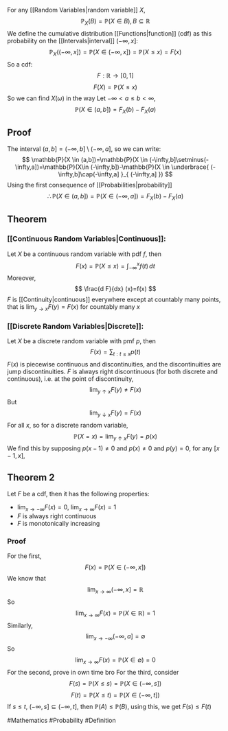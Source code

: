 For any [[Random Variables|random variable]] $X$, 
$$
\mathbb{P}_{X}(B)=\mathbb{P}(X \in B), B\subseteq \mathbb{R}
$$
We define the cumulative distribution [[Functions|function]] (cdf) as this probability on the [[Intervals|interval]] $(-\infty,x]$:
$$
\mathbb{P}_{X}((-\infty,x])=\mathbb{P}(X\in (-\infty,x])=\mathbb{P}(X\leq x)=F(x)
$$
So a cdf:
$$
F:\mathbb{R}\to[0,1]
$$
$$
 F(X)=\mathbb{P}(X\leq x)
$$
So we can find $X(\omega)$ in the way
Let $-\infty<a\leq b<\infty$,
$$
\mathbb{P}(X \in (a,b])=F_{X}(b)-F_{X}(a)
$$
## Proof
The interval $(a,b]=(-\infty,b]\setminus(-\infty,a]$, so we can write:
$$
\mathbb{P}(X \in (a,b])=\mathbb{P}(X \in (-\infty,b]\setminus(-\infty,a])=\mathbb{P}(X\in (-\infty,b])-\mathbb{P}(X \in \underbrace{ (-\infty,b]\cap(-\infty,a] }_{ (-\infty,a] })
$$
Using the first consequence of [[Probabilities|probability]]
$$
\therefore \mathbb{P}(X \in (a,b])=\mathbb{P}(X \in (-\infty,a])=F_{X}(b)-F_{X}(a)
$$
## Theorem
### [[Continuous Random Variables|Continuous]]:
Let $X$ be a continuous random variable with pdf $f$, then 
$$
F(x)=\mathbb{P}(X\leq x)=\int _{-\infty}^{x}f(t) \, dt
$$
Moreover,
$$
\frac{d F}{dx} (x)=f(x)
$$
$F$ is [[Continuity|continuous]] everywhere except at countably many points, that is $\lim_{ y \to x }F(y)=F(x)$ for countably many $x$
### [[Discrete Random Variables|Discrete]]:
Let $X$ be a discrete random variable with pmf $p$, then 
$$
F(x)=\sum_{t:t\leq x}p(t)
$$
$F(x)$ is piecewise continuous and discontinuities, and the discontinuities are jump discontinuities. $F$ is always right discontinuous (for both discrete and continuous), i.e. at the point of discontinuity,
$$
\lim_{ y \uparrow x } F(y)\neq F(x)
$$
But
$$
\lim_{ y \downarrow x } F(y)=F(x)
$$
For all $x$, so for a discrete random variable,
$$
\mathbb{P}(X=x)=\lim_{ y \uparrow x }F(y)=p(x) 
$$
We find this by supposing $p(x-1)\neq 0$ and $p(x)\neq 0$ and $p(y)=0$, for any $[x-1,x]$, 
## Theorem 2
Let $F$ be a cdf, then it has the following properties:
- $\lim_{ x \to -\infty }F(x)=0$, $\lim_{ x \to \infty }F(x)=1$
- $F$ is always right continuous
- $F$ is monotonically increasing
### Proof
For the first,
$$
F(x)=\mathbb{P}(X \in (-\infty,x])
$$
We know that
$$
\lim_{ x \to \infty } (-\infty,x]=\mathbb{R}
$$
So
$$
\lim_{ x \to \infty } F(x)=\mathbb{P}(X \in \mathbb{R})=1
$$
Similarly,
$$
\lim_{ x \to -\infty } (-\infty,a]=\emptyset
$$
So
$$
\lim_{ x \to \infty } F(x)=\mathbb{P}(X \in \emptyset)=0
$$
For the second, prove in own time bro
For the third, consider
$$
F(s)=\mathbb{P}(X\leq s)=\mathbb{P}(X \in (-\infty,s])
$$
$$
 F(t)=\mathbb{P}(X\leq t)=\mathbb{P}(X \in (-\infty,t])
$$
If $s\leq t$, $(-\infty,s]\subseteq(-\infty,t]$, then $\mathbb{P}(A)\leq \mathbb{P}(B)$, using this, we get $F(s)\leq F(t)$


#Mathematics #Probability #Definition